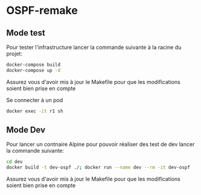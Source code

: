 # OSPF-remake

## Mode test 

Pour tester l'infrastructure lancer la commande suivante à la racine du projet: 

``` sh 
docker-compose build
docker-compose up -d
```

Assurez vous d'avoir mis à jour le Makefile pour que les modifications soient bien prise en compte 

Se connecter à un pod

``` sh
docker exec -it r1 sh
```

## Mode Dev 

Pour lancer un contnaire Alpine pour pouvoir réaliser des test de dev lancer la commande suivante:

``` sh
cd dev
docker build -t dev-ospf ./; docker run --name dev --rm -it dev-ospf
```

Assurez vous d'avoir mis à jour le Makefile pour que les modifications soient bien prise en compte 